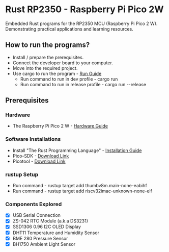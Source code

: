 # Rust RP2350 - Raspberry Pi Pico 2W
Embedded Rust programs for the RP2350 MCU (Raspberry Pi Pico 2 W). Demonstrating practical applications and learning resources.  

## How to run the programs?
- Install / prepare the prerequisites.
- Connect the developer board to your computer.
- Move into the required project.
- Use cargo to run the program - [Run Guide](https://doc.rust-lang.org/book/ch14-01-release-profiles.html)
    - Run command to run in dev profile - cargo run
    - Run command to run in release profile - cargo run --release

## Prerequisites

### Hardware
- The Raspberry Pi Pico 2 W - [Hardware Guide](https://www.raspberrypi.com/documentation/microcontrollers/pico-series.html#pico2w-technical-specification)

### Software Installations
- Install "The Rust Programming Language" - [Installation Guide](https://rust-lang.github.io/rustup/installation/index.html)
- Pico-SDK - [Download Link](https://github.com/raspberrypi/pico-sdk/releases)
- Picotool - [Download Link](https://github.com/raspberrypi/picotool/releases)

### rustup Setup
- Run command - rustup target add thumbv8m.main-none-eabihf
- Run command - rustup target add riscv32imac-unknown-none-elf

### Components Explored
- [x] USB Serial Connection
- [x] ZS-042 RTC Module (a.k.a DS3231)
- [x] SSD1306 0.96 I2C OLED Display
- [x] DHT11 Temperature and Humidity Sensor
- [x] BME 280 Pressure Sensor
- [x] BH1750 Ambient Light Sensor
